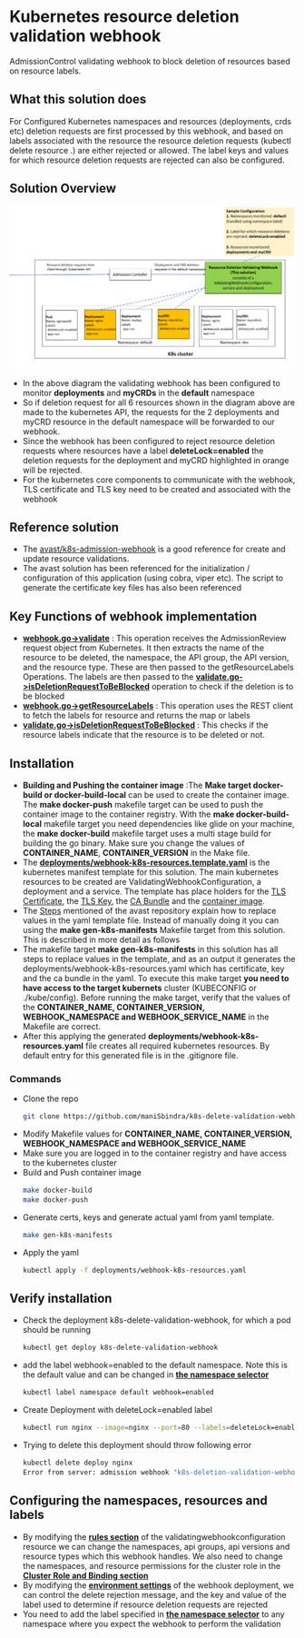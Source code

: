 # Kubernetes resource deletion validation webhook
AdmissionControl validating webhook to block deletion of resources based on resource labels.

## What this solution does
For Configured Kubernetes namespaces and resources (deployments, crds etc) deletion requests are first processed by this webhook, and based on labels associated with the resource the resource deletion requests (kubectl delete resource .) are either rejected or allowed. The label keys and values for which resource deletion requests are rejected can also be configured.

## Solution Overview
![alt](./images/deletion-validation-webhook.png)
* In the above diagram the validating webhook has been configured to monitor **deployments** and **myCRDs** in the **default** namespace
* So if deletion request for all 6 resources shown in the diagram above are made to the kubernetes API, the requests for the 2 deployments and myCRD resource in the default namespace will be forwarded to our webhook. 
* Since the webhook has been configured to reject resource deletion requests where resources have a label **deleteLock=enabled** the deletion requests for the deployment and myCRD highlighted in orange will be rejected.
* For the kubernetes core components to communicate with the webhook, TLS certificate and TLS key need to be created and associated with the webhook

## Reference solution
* The [avast/k8s-admission-webhook](https://github.com/avast/k8s-admission-webhook) is a good reference for create and update resource validations. 
* The avast solution has been referenced for the initialization / configuration of this application (using cobra, viper etc). The script to generate the certificate key files has also been referenced

## Key Functions of webhook implementation
* [**webhook.go->validate**](https://github.com/maniSbindra/k8s-delete-validation-webhook/blob/9f86e415d4365c66f484e5a543935e950f3026a1/internal/k8s-delete-validation-webhook/webhook.go#L120) : This operation receives the AdmissionReview request object from Kubernetes. It then extracts the name of the resource to be deleted, the namespace, the API group, the API version, and the resource type. These are then passed to the getResourceLabels Operations. The labels are then passed to the [**validate.go->isDeletionRequestToBeBlocked**](https://github.com/maniSbindra/k8s-delete-validation-webhook/blob/9f86e415d4365c66f484e5a543935e950f3026a1/internal/k8s-delete-validation-webhook/validate.go#L3) operation to check if the deletion is to be blocked
* [**webhook.go->getResourceLabels**](https://github.com/maniSbindra/k8s-delete-validation-webhook/blob/9f86e415d4365c66f484e5a543935e950f3026a1/internal/k8s-delete-validation-webhook/webhook.go#L90) : This operation uses the REST client to fetch the labels for resource and returns the map or labels
* [**validate.go->isDeletionRequestToBeBlocked**](https://github.com/maniSbindra/k8s-delete-validation-webhook/blob/9f86e415d4365c66f484e5a543935e950f3026a1/internal/k8s-delete-validation-webhook/validate.go#L3) : This checks if the resource labels indicate that the resource is to be deleted or not.

## Installation
* **Building and Pushing the container image** :The **Make target docker-build or docker-build-local** can be used to create the container image. The **make docker-push**  makefile target can be used to push the container image to the container registry. With the **make docker-build-local** makefile target you need dependencies like glide on your machine, the **make docker-build** makefile target uses a multi stage build for building the go binary. Make sure you change the values of **CONTAINER_NAME**, **CONTAINER_VERSION** in the Make file.
* The [ **deployments/webhook-k8s-resources.template.yaml**](https://github.com/maniSbindra/k8s-delete-validation-webhook/blob/master/deployments/webhook-k8s-resources.template.yaml#L7) is the kubernetes manifest template for this solution. The main kubernetes resources to be created are ValidatingWebhookConfiguration, a deployment and a service. The template has place holders for the [TLS Certificate](https://github.com/maniSbindra/k8s-delete-validation-webhook/blob/12d9aacc757b6c6208e47618e7282ad623eb05b8/deployments/webhook-k8s-resources.template.yaml#L16), the [TLS Key](https://github.com/maniSbindra/k8s-delete-validation-webhook/blob/12d9aacc757b6c6208e47618e7282ad623eb05b8/deployments/webhook-k8s-resources.template.yaml#L7), the [CA Bundle](https://github.com/maniSbindra/k8s-delete-validation-webhook/blob/12d9aacc757b6c6208e47618e7282ad623eb05b8/deployments/webhook-k8s-resources.template.yaml#L98) and the [container image](https://github.com/maniSbindra/k8s-delete-validation-webhook/blob/12d9aacc757b6c6208e47618e7282ad623eb05b8/deployments/webhook-k8s-resources.template.yaml#L35).
* The [Steps](https://github.com/avast/k8s-admission-webhook#example-configuration) mentioned of the avast repository explain how to replace values in the yaml template file. Instead of manually doing it you can using the **make gen-k8s-manifests** Makefile target from this solution. This is described in more detail as follows
* The makefile target **make gen-k8s-manifests** in this solution has all steps to replace values in the template, and as an output it generates the deployments/webhook-k8s-resources.yaml which has certificate, key and the ca bundle in the yaml. To execute this make target **you need to have access to the target kubernets** cluster (KUBECONFIG or ./kube/config). Before running the make target, verify that the values of the **CONTAINER_NAME, CONTAINER_VERSION, WEBHOOK_NAMESPACE and WEBHOOK_SERVICE_NAME** in the Makefile are correct.  
* After this applying the generated **deployments/webhook-k8s-resources.yaml** file creates all required kubernetes resources. By default entry for this generated file is in the .gitignore file.

### Commands
* Clone the repo
  ```sh
  git clone https://github.com/maniSbindra/k8s-delete-validation-webhook.git
  ```
* Modify Makefile values for **CONTAINER_NAME, CONTAINER_VERSION, WEBHOOK_NAMESPACE and WEBHOOK_SERVICE_NAME**
* Make sure you are logged in to the container registry and have access to the kubernetes cluster
* Build and Push container image
  ```sh
  make docker-build
  make docker-push
  ```
* Generate certs, keys and generate actual yaml from yaml template.
  ```sh
  make gen-k8s-manifests
  ```
* Apply the yaml
  ```sh
  kubectl apply -f deployments/webhook-k8s-resources.yaml
  ```

## Verify installation
* Check the deployment k8s-delete-validation-webhook, for which a pod should be running
  ```sh
  kubectl get deploy k8s-delete-validation-webhook
  ```
* add the label webhook=enabled to the default namespace. Note this is the default value and can be changed in [**the namespace selector**](https://github.com/maniSbindra/k8s-delete-validation-webhook/blob/9f86e415d4365c66f484e5a543935e950f3026a1/deployments/webhook-k8s-resources.template.yaml#L107)
  ```sh
  kubectl label namespace default webhook=enabled
  ```
* Create Deployment with deleteLock=enabled label
  ```sh
  kubectl run nginx --image=nginx --port=80 --labels=deleteLock=enabled
  ```
* Trying to delete this deployment should throw following error
  ```sh
  kubectl delete deploy nginx
  Error from server: admission webhook "k8s-deletion-validation-webhook.test.com" denied the request: The deployment cannot be deleted as deletions are locked for this deployment
  ```



## Configuring the namespaces, resources and labels
* By modifying the [**rules section**](https://github.com/maniSbindra/k8s-delete-validation-webhook/blob/12d9aacc757b6c6208e47618e7282ad623eb05b8/deployments/webhook-k8s-resources.template.yaml#L100-L103) of the validatingwebhookconfiguration resource we can change the namespaces, api groups, api versions and resource types which this webhook handles. We also need to change the namespaces, and resource permissions for the cluster role in the [**Cluster Role and Binding section**](https://github.com/maniSbindra/k8s-delete-validation-webhook/blob/a4fde8f34445fed1cbfd44a5bf157d235cd603e5/deployments/webhook-k8s-resources.template.yaml#L111-L132) 
* By modifying the [**environment settings**](https://github.com/maniSbindra/k8s-delete-validation-webhook/blob/12d9aacc757b6c6208e47618e7282ad623eb05b8/deployments/webhook-k8s-resources.template.yaml#L48-L53) of the webhook deployment, we can control the delete rejection message, and the key and value of the label used to determine if resource deletion requests are rejected
* You need to add the label specified in [**the namespace selector**](https://github.com/maniSbindra/k8s-delete-validation-webhook/blob/9f86e415d4365c66f484e5a543935e950f3026a1/deployments/webhook-k8s-resources.template.yaml#L107) to any namespace where you expect the webhook to perform the validation



